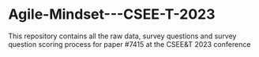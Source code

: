 # Agile-Mindset---CSEE-T-2023
This repository contains all the raw data, survey questions and survey question scoring process for paper #7415 at the CSEE&amp;T 2023 conference 

